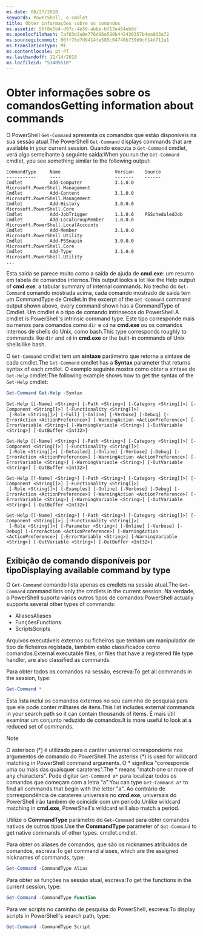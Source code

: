 ```yaml
---
ms.date: 08/27/2018
keywords: PowerShell, o cmdlet
title: Obter informações sobre os comandos
ms.assetid: 56f8e5b4-d97c-4e59-abbe-bf13e464eb0d
ms.openlocfilehash: 7af83e3a0e776d96e580b442430357b4ea063a72
ms.sourcegitcommit: 00ff76d7d9414fe585c04740b739b9cf14d711e1
ms.translationtype: MT
ms.contentlocale: pt-PT
ms.lasthandoff: 12/14/2018
ms.locfileid: "53405510"
---
```

# <a name="getting-information-about-commands"></a><span data-ttu-id="d3c94-103">Obter informações sobre os comandos</span><span class="sxs-lookup"><span data-stu-id="d3c94-103">Getting information about commands</span></span>

<span data-ttu-id="d3c94-104">O PowerShell `Get-Command` apresenta os comandos que estão disponíveis na sua sessão atual.</span><span class="sxs-lookup"><span data-stu-id="d3c94-104">The PowerShell `Get-Command` displays commands that are available in your current session.</span></span>
<span data-ttu-id="d3c94-105">Quando executa o `Get-Command` cmdlet, verá algo semelhante à seguinte saída:</span><span class="sxs-lookup"><span data-stu-id="d3c94-105">When you run the `Get-Command` cmdlet, you see something similar to the following output:</span></span>

```output
CommandType     Name                    Version    Source
-----------     ----                    -------    ------
Cmdlet          Add-Computer            3.1.0.0    Microsoft.PowerShell.Management
Cmdlet          Add-Content             3.1.0.0    Microsoft.PowerShell.Management
Cmdlet          Add-History             3.0.0.0    Microsoft.PowerShell.Core
Cmdlet          Add-JobTrigger          1.1.0.0    PSScheduledJob
Cmdlet          Add-LocalGroupMember    1.0.0.0    Microsoft.PowerShell.LocalAccounts
Cmdlet          Add-Member              3.1.0.0    Microsoft.PowerShell.Utility
Cmdlet          Add-PSSnapin            3.0.0.0    Microsoft.PowerShell.Core
Cmdlet          Add-Type                3.1.0.0    Microsoft.PowerShell.Utility
...
```

<span data-ttu-id="d3c94-106">Esta saída se parece muito como a saída de ajuda de **cmd.exe**: um resumo em tabela de comandos internos.</span><span class="sxs-lookup"><span data-stu-id="d3c94-106">This output looks a lot like the Help output of **cmd.exe**: a tabular summary of internal commands.</span></span> <span data-ttu-id="d3c94-107">No trecho do `Get-Command` comando mostrada acima, cada comando mostrado de saída tem um CommandType de Cmdlet.</span><span class="sxs-lookup"><span data-stu-id="d3c94-107">In the excerpt of the `Get-Command` command output shown above, every command shown has a CommandType of Cmdlet.</span></span> <span data-ttu-id="d3c94-108">Um cmdlet é o tipo de comando intrínsecos do PowerShell.</span><span class="sxs-lookup"><span data-stu-id="d3c94-108">A cmdlet is PowerShell's intrinsic command type.</span></span> <span data-ttu-id="d3c94-109">Este tipo corresponde mais ou menos para comandos como `dir` e `cd` na **cmd.exe** ou os comandos internos de shells do Unix, como bash.</span><span class="sxs-lookup"><span data-stu-id="d3c94-109">This type corresponds roughly to commands like `dir` and `cd` in **cmd.exe** or the built-in commands of Unix shells like bash.</span></span>

<span data-ttu-id="d3c94-110">O `Get-Command` cmdlet tem um **sintaxe** parâmetro que retorna a sintaxe de cada cmdlet.</span><span class="sxs-lookup"><span data-stu-id="d3c94-110">The `Get-Command` cmdlet has a **Syntax** parameter that returns syntax of each cmdlet.</span></span> <span data-ttu-id="d3c94-111">O exemplo seguinte mostra como obter a sintaxe do `Get-Help` cmdlet:</span><span class="sxs-lookup"><span data-stu-id="d3c94-111">The following example shows how to get the syntax of the `Get-Help` cmdlet:</span></span>

```powershell
Get-Command Get-Help -Syntax
```

```output
Get-Help [[-Name] <String>] [-Path <String>] [-Category <String[]>] [-Component <String[]>] [-Functionality <String[]>]
 [-Role <String[]>] [-Full] [-Online] [-Verbose] [-Debug] [-ErrorAction <ActionPreference>] [-WarningAction <ActionPreference>] [-ErrorVariable <String>] [-WarningVariable <String>] [-OutVariable <String>] [-OutBuffer <Int32>]

Get-Help [[-Name] <String>] [-Path <String>] [-Category <String[]>] [-Component <String[]>] [-Functionality <String[]>]
 [-Role <String[]>] [-Detailed] [-Online] [-Verbose] [-Debug] [-ErrorAction <ActionPreference>] [-WarningAction <ActionPreference>] [-ErrorVariable <String>] [-WarningVariable <String>] [-OutVariable <String>] [-OutBuffer <Int32>]

Get-Help [[-Name] <String>] [-Path <String>] [-Category <String[]>] [-Component <String[]>] [-Functionality <String[]>]
 [-Role <String[]>] [-Examples] [-Online] [-Verbose] [-Debug] [-ErrorAction <ActionPreference>] [-WarningAction <ActionPreference>] [-ErrorVariable <String>] [-WarningVariable <String>] [-OutVariable <String>] [-OutBuffer <Int32>]

Get-Help [[-Name] <String>] [-Path <String>] [-Category <String[]>] [-Component <String[]>] [-Functionality <String[]>]
 [-Role <String[]>] [-Parameter <String>] [-Online] [-Verbose] [-Debug] [-ErrorAction <ActionPreference>] [-WarningAction <ActionPreference>] [-ErrorVariable <String>] [-WarningVariable <String>] [-OutVariable <String>] [-OutBuffer <Int32>]
```

## <a name="displaying-available-command-by-type"></a><span data-ttu-id="d3c94-112">Exibição de comando disponíveis por tipo</span><span class="sxs-lookup"><span data-stu-id="d3c94-112">Displaying available command by type</span></span>

<span data-ttu-id="d3c94-113">O `Get-Command` comando lista apenas os cmdlets na sessão atual.</span><span class="sxs-lookup"><span data-stu-id="d3c94-113">The `Get-Command` command lists only the cmdlets in the current session.</span></span> <span data-ttu-id="d3c94-114">Na verdade, o PowerShell suporta vários outros tipos de comandos:</span><span class="sxs-lookup"><span data-stu-id="d3c94-114">PowerShell actually supports several other types of commands:</span></span>

- <span data-ttu-id="d3c94-115">Aliases</span><span class="sxs-lookup"><span data-stu-id="d3c94-115">Aliases</span></span>
- <span data-ttu-id="d3c94-116">Funções</span><span class="sxs-lookup"><span data-stu-id="d3c94-116">Functions</span></span>
- <span data-ttu-id="d3c94-117">Scripts</span><span class="sxs-lookup"><span data-stu-id="d3c94-117">Scripts</span></span>

<span data-ttu-id="d3c94-118">Arquivos executáveis externos ou ficheiros que tenham um manipulador de tipo de ficheiros registada, também estão classificados como comandos.</span><span class="sxs-lookup"><span data-stu-id="d3c94-118">External executable files, or files that have a registered file type handler, are also classified as commands.</span></span>

<span data-ttu-id="d3c94-119">Para obter todos os comandos na sessão, escreva:</span><span class="sxs-lookup"><span data-stu-id="d3c94-119">To get all commands in the session, type:</span></span>

```powershell
Get-Command *
```

<span data-ttu-id="d3c94-120">Esta lista inclui os comandos externos no seu caminho de pesquisa para que ele pode conter milhares de itens.</span><span class="sxs-lookup"><span data-stu-id="d3c94-120">This list includes external commands in your search path so it can contain thousands of items.</span></span>
<span data-ttu-id="d3c94-121">É mais útil examinar um conjunto reduzido de comandos.</span><span class="sxs-lookup"><span data-stu-id="d3c94-121">It is more useful to look at a reduced set of commands.</span></span>

> [!NOTE]
> <span data-ttu-id="d3c94-122">O asterisco (\*) é utilizado para o caráter universal correspondente nos argumentos de comando do PowerShell.</span><span class="sxs-lookup"><span data-stu-id="d3c94-122">The asterisk (\*) is used for wildcard matching in PowerShell command arguments.</span></span> <span data-ttu-id="d3c94-123">O \* significa "corresponde uma ou mais das quaisquer carateres".</span><span class="sxs-lookup"><span data-stu-id="d3c94-123">The \* means "match one or more of any characters".</span></span> <span data-ttu-id="d3c94-124">Pode digitar `Get-Command a*` para localizar todos os comandos que começam com a letra "a".</span><span class="sxs-lookup"><span data-stu-id="d3c94-124">You can type `Get-Command a*` to find all commands that begin with the letter "a".</span></span> <span data-ttu-id="d3c94-125">Ao contrário de correspondência de carateres universais no **cmd.exe**, universais do PowerShell irão também de coincidir com um período.</span><span class="sxs-lookup"><span data-stu-id="d3c94-125">Unlike wildcard matching in **cmd.exe**, PowerShell's wildcard will also match a period.</span></span>

<span data-ttu-id="d3c94-126">Utilize o **CommandType** parâmetro do `Get-Command` para obter comandos nativos de outros tipos.</span><span class="sxs-lookup"><span data-stu-id="d3c94-126">Use the **CommandType** parameter of `Get-Command` to get native commands of other types.</span></span>
<span data-ttu-id="d3c94-127">cmdlet.</span><span class="sxs-lookup"><span data-stu-id="d3c94-127">cmdlet.</span></span>

<span data-ttu-id="d3c94-128">Para obter os aliases de comandos, que são os nicknames atribuídos de comandos, escreva:</span><span class="sxs-lookup"><span data-stu-id="d3c94-128">To get command aliases, which are the assigned nicknames of commands, type:</span></span>

```powershell
Get-Command -CommandType Alias
```

<span data-ttu-id="d3c94-129">Para obter as funções na sessão atual, escreva:</span><span class="sxs-lookup"><span data-stu-id="d3c94-129">To get the functions in the current session, type:</span></span>

```powershell
Get-Command -CommandType Function
```

<span data-ttu-id="d3c94-130">Para ver scripts no caminho de pesquisa do PowerShell, escreva:</span><span class="sxs-lookup"><span data-stu-id="d3c94-130">To display scripts in PowerShell's search path, type:</span></span>

```powershell
Get-Command -CommandType Script
```